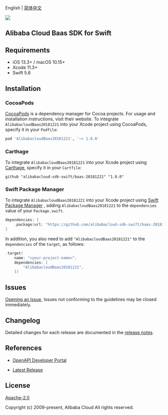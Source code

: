 English | [简体中文](README-CN.md)

![](https://aliyunsdk-pages.alicdn.com/icons/AlibabaCloud.svg)

## Alibaba Cloud Baas SDK for Swift

## Requirements

- iOS 13.3+ / macOS 10.15+
- Xcode 11.3+
- Swift 5.6

## Installation

### CocoaPods

[CocoaPods](https://cocoapods.org) is a dependency manager for Cocoa projects. For usage and installation instructions, visit their website. To integrate `AlibabacloudBaas20181221` into your Xcode project using CocoaPods, specify it in your `Podfile`:

```ruby
pod 'AlibabacloudBaas20181221', '~> 1.0.0'
```

### Carthage

To integrate `AlibabacloudBaas20181221` into your Xcode project using [Carthage](https://github.com/Carthage/Carthage), specify it in your `Cartfile`:

```ogdl
github "alibabacloud-sdk-swift/baas-20181221" "1.0.0"
```

### Swift Package Manager

To integrate `AlibabacloudBaas20181221` into your Xcode project using [Swift Package Manager](https://swift.org/package-manager/) , adding `AlibabacloudBaas20181221` to the `dependencies` value of your `Package.swift`.

```swift
dependencies: [
    .package(url: "https://github.com/alibabacloud-sdk-swift/baas-20181221.git", from: "1.0.0")
]
```

In addition, you also need to add `"AlibabacloudBaas20181221"` to the `dependencies` of the `target`, as follows:

```swift
.target(
    name: "<your-project-name>",
    dependencies: [
        "AlibabacloudBaas20181221",
    ])
```

## Issues

[Opening an Issue](https://github.com/alibabacloud-sdk-swift/baas-20181221/issues/new), Issues not conforming to the guidelines may be closed immediately.

## Changelog

Detailed changes for each release are documented in the [release notes](./ChangeLog.txt).

## References

* [OpenAPI Developer Portal](https://next.api.alibabacloud.com/home)
- [Latest Release](https://github.com/alibabacloud-sdk-swift/baas-20181221)

## License

[Apache-2.0](http://www.apache.org/licenses/LICENSE-2.0)

Copyright (c) 2009-present, Alibaba Cloud All rights reserved.
